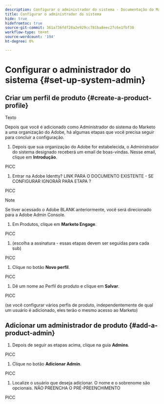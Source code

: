 ```yaml
---
description: Configurar o administrador do sistema - Documentação do Marketo - Documentação do produto
title: Configurar o administrador do sistema
hide: true
hidefromtoc: true
source-git-commit: 361a736fdf28a2e929cc781ba8eec27c6e1fbf30
workflow-type: tm+mt
source-wordcount: '194'
ht-degree: 0%

---
```


# Configurar o administrador do sistema {#set-up-system-admin}

## Criar um perfil de produto {#create-a-product-profile}

Texto

Depois que você é adicionado como Administrador do sistema do Marketo a uma organização do Adobe, há algumas etapas que você precisa seguir para concluir a configuração.

1. Depois que sua organização do Adobe for estabelecida, o Administrador do sistema designado receberá um email de boas-vindas. Nesse email, clique em **Introdução**.

PICC

1. Entrar na Adobe Identty? LINK PARA O DOCUMENTO EXISTENTE - SE CONFIGURAR IGNORAR PARA ETAPA ?

PICC

>[!NOTE]
>
>Se tiver acessado o Adobe BLANK anteriormente, você será direcionado para a Adobe Admin Console.

1. Em Produtos, clique em **Marketo Engage**.

PICC

1. (escolha a assinatura - essas etapas devem ser seguidas para cada sub)

PICC

1. Clique no botão **Novo perfil**.

PICC

1. Dê um nome ao Perfil do produto e clique em **Salvar**.

PICC

(se você configurar vários perfis de produto, independentemente de qual um usuário é adicionado, eles terão o mesmo acesso ao Marketo)

## Adicionar um administrador de produto {#add-a-product-admin}

1. Depois de seguir as etapas acima, clique na guia **Admins**.

PICC

1. Clique no botão **Adicionar Admin**.

PICC

1. Localize o usuário que deseja adicionar. O nome e o sobrenome são opcionais. NÃO PREENCHA O PRÉ-PREENCHIMENTO

PICC